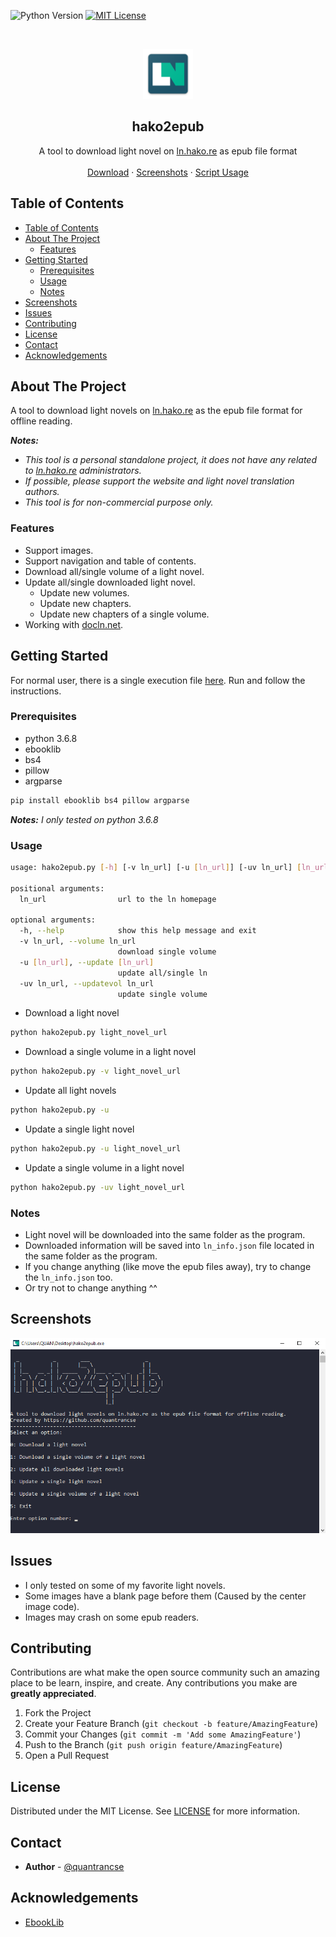 ![Python Version][python-shield]
[![MIT License][license-shield]][license-url]

<!-- PROJECT LOGO -->
<br />
<p align="center">
    <img src="images/logo.png" alt="Logo" width="80" height="80"></img>

  <h2 align="center">hako2epub</h2>

  <p align="center">
    A tool to download light novel on <a href=https://ln.hako.re/>ln.hako.re</a> as epub file format
    <br />
    <br />
    <a href="https://github.com/quantrancse/hako2epub/releases">Download</a>
    ·
    <a href="#screenshots">Screenshots</a>
    ·
    <a href="#usage">Script Usage</a>
  </p>
</p>

<!-- TABLE OF CONTENTS -->
## Table of Contents

- [Table of Contents](#table-of-contents)
- [About The Project](#about-the-project)
  - [Features](#features)
- [Getting Started](#getting-started)
  - [Prerequisites](#prerequisites)
  - [Usage](#usage)
  - [Notes](#notes)
- [Screenshots](#screenshots)
- [Issues](#issues)
- [Contributing](#contributing)
- [License](#license)
- [Contact](#contact)
- [Acknowledgements](#acknowledgements)

<!-- ABOUT THE PROJECT -->
## About The Project

A tool to download light novels on [ln.hako.re](https://ln.hako.re) as the epub file format for offline reading.

**_Notes:_**
* _This tool is a personal standalone project, it does not have any related to [ln.hako.re](https://ln.hako.re) administrators._
* _If possible, please support the website and light novel translation authors._
* _This tool is for non-commercial purpose only._

### Features
* Support images.
* Support navigation and table of contents.
* Download all/single volume of a light novel.
* Update all/single downloaded light novel.
  * Update new volumes.
  * Update new chapters.
  * Update new chapters of a single volume.
* Working with [docln.net](https://docln.net/).

<!-- GETTING STARTED -->
## Getting Started

For normal user, there is a single execution file [here](https://github.com/quantrancse/hako2epub/releases). Run and follow the instructions.

### Prerequisites

* python 3.6.8
* ebooklib
* bs4
* pillow
* argparse
```sh
pip install ebooklib bs4 pillow argparse
```
**_Notes:_** _I only tested on python 3.6.8_

### Usage
```bash
usage: hako2epub.py [-h] [-v ln_url] [-u [ln_url]] [-uv ln_url] [ln_url]

positional arguments:
  ln_url                url to the ln homepage

optional arguments:
  -h, --help            show this help message and exit
  -v ln_url, --volume ln_url
                        download single volume
  -u [ln_url], --update [ln_url]
                        update all/single ln
  -uv ln_url, --updatevol ln_url
                        update single volume
```
* Download a light novel
```sh
python hako2epub.py light_novel_url
```
* Download a single volume in a light novel
```sh
python hako2epub.py -v light_novel_url
```
* Update all light novels
```sh
python hako2epub.py -u
```
* Update a single light novel
```sh
python hako2epub.py -u light_novel_url
```
* Update a single volume in a light novel
```sh
python hako2epub.py -uv light_novel_url
```
### Notes
* Light novel will be downloaded into the same folder as the program.
* Downloaded information will be saved into `ln_info.json` file located in the same folder as the program.
* If you change anything (like move the epub files away), try to change the `ln_info.json` too.
* Or try not to change anything ^^

## Screenshots
![Demo](images/exec_demo.png)

<!-- ISSUES -->
## Issues

* I only tested on some of my favorite light novels.
* Some images have a blank page before them (Caused by the center image code).
* Images may crash on some epub readers.

<!-- CONTRIBUTING -->
## Contributing

Contributions are what make the open source community such an amazing place to be learn, inspire, and create. Any contributions you make are **greatly appreciated**.

1. Fork the Project
2. Create your Feature Branch (`git checkout -b feature/AmazingFeature`)
3. Commit your Changes (`git commit -m 'Add some AmazingFeature'`)
4. Push to the Branch (`git push origin feature/AmazingFeature`)
5. Open a Pull Request

<!-- LICENSE -->
## License

Distributed under the MIT License. See [LICENSE][license-url] for more information.

<!-- CONTACT -->
## Contact

* **Author** - [@quantrancse](https://www.facebook.com/quantrancse)

<!-- ACKNOWLEDGEMENTS -->
## Acknowledgements
* [EbookLib](https://github.com/aerkalov/ebooklib)

<!-- MARKDOWN LINKS & IMAGES -->
[python-shield]: https://img.shields.io/badge/python-3.6.8-brightgreen?style=flat-square
[license-shield]: https://img.shields.io/github/license/quantrancse/nettruyen-downloader?style=flat-square
[license-url]: https://github.com/quantrancse/hako2epub/blob/master/LICENSE
